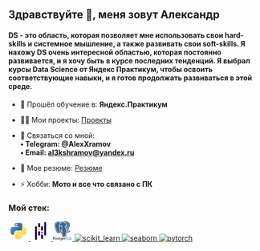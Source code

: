 <h2 align="left">Здравствуйте 👋, меня зовут Александр</h2>
<h4 align="left">DS - это область, которая позволяет мне использовать свои hard-skills и системное мышление, а также развивать свои soft-skills. Я нахожу DS очень интересной областью, которая постоянно развивается, и я хочу быть в курсе последних тенденций. Я выбрал курсы Data Science от  Яндекс Практикум, чтобы освоить соответствующие навыки, и я готов продолжать развиваться в этой среде.</h4>

- 🌱 Прошёл обучение в: **Яндекс.Практикум**

- 👨‍💻 Мои проекты: [Проекты](https://github.com/Yamomoto63/Practicum)

- 💬 Связаться со мной:<br> **• Telegram: @AlexXramov** <br>
**• Email: al3kshramov@yandex.ru**

- 📄 Мое резюме: [Резюме](https://hh.ru/resume/387a19c7ff098428d70039ed1f376256774b44)

- ⚡ Хобби: **Мото и все что связано с ПК**


<h3 align="left">Мой стек:</h3>
<p align="left"> <a href="https://www.python.org" target="_blank" rel="noreferrer"> <img src="https://raw.githubusercontent.com/devicons/devicon/master/icons/python/python-original.svg" alt="python" width="40" height="40"/> </a> <a href="https://pandas.pydata.org/" target="_blank" rel="noreferrer"> <img src="https://raw.githubusercontent.com/devicons/devicon/2ae2a900d2f041da66e950e4d48052658d850630/icons/pandas/pandas-original.svg" alt="pandas" width="40" height="40"/> </a> <a href="https://www.postgresql.org" target="_blank" rel="noreferrer"> <img src="https://raw.githubusercontent.com/devicons/devicon/master/icons/postgresql/postgresql-original-wordmark.svg" alt="postgresql" width="40" height="40"/> </a>  <a href="https://scikit-learn.org/" target="_blank" rel="noreferrer"> <img src="https://upload.wikimedia.org/wikipedia/commons/0/05/Scikit_learn_logo_small.svg" alt="scikit_learn" width="40" height="40"/> </a> <a href="https://seaborn.pydata.org/" target="_blank" rel="noreferrer"> <img src="https://seaborn.pydata.org/_images/logo-mark-lightbg.svg" alt="seaborn" width="40" height="40"/> </a> <a href="https://www.pytorch.org" target="_blank" rel="noreferrer"> <img src="https://www.vectorlogo.zone/logos/pytorch/pytorch-icon.svg" alt="pytorch" width="40" height="40"/> </a>
